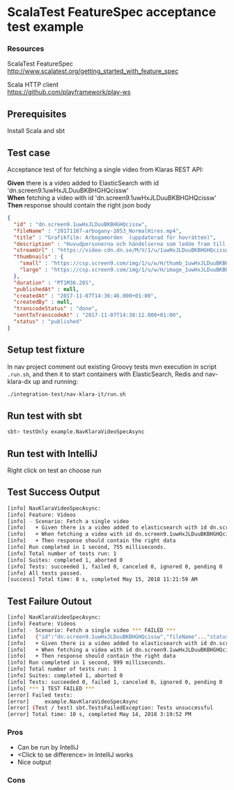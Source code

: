 # ScalaTest FeatureSpec acceptance test example

### Resources
ScalaTest FeatureSpec  
http://www.scalatest.org/getting_started_with_feature_spec

Scala HTTP client  
https://github.com/playframework/play-ws

## Prerequisites ##
Install Scala and sbt

## Test case ##
Acceptance test of for fetching a single video from Klaras REST API:   
 
<b>Given</b> there is a video added to ElasticSearch with id 'dn.screen9.1uwHxJLDuuBKBHGHQcissw'  
<b>When</b> fetching a video with id 'dn.screen9.1uwHxJLDuuBKBHGHQcissw'  
<b>Then</b> response should contain the right json body  

```json
{
  "id" : "dn.screen9.1uwHxJLDuuBKBHGHQcissw",
  "fileName" : "20171107-arbogany-1053_NormalHires.mp4",
  "title" : "Grafikfilm: Arbogamorden  (uppdaterad för hovrätten)",
  "description" : "Huvudpersonerna och händelserna som ledde fram till rättegången och dom mot den 42:åriga kvinnan och hennes pojkvän. Nu prövas målet i Svea Hovrätt",
  "streamUrl" : "https://video-cdn.dn.se/M/V/1/u/1uwHxJLDuuBKBHGHQcissw_360p_h264h.mp4?v=1&token=0ed558211ccafe3db4784",
  "thumbnails" : {
    "small" : "https://csp.screen9.com/img/1/u/w/H/thumb_1uwHxJLDuuBKBHGHQcissw/8.jpg",
    "large" : "https://csp.screen9.com/img/1/u/w/H/image_1uwHxJLDuuBKBHGHQcissw/8.jpg"
  },
  "duration" : "PT1M36.28S",
  "publishedAt" : null,
  "createdAt" : "2017-11-07T14:36:46.000+01:00",
  "createdBy" : null,
  "transcodeStatus" : "done",
  "sentToTranscodeAt" : "2017-11-07T14:38:12.000+01:00",
  "status" : "published"
}
```

## Setup test fixture ##
In nav project comment out existing Groovy tests mvn execution in script `.run.sh`, and then it to start containers with ElasticSearch, Redis and nav-klara-dx up and running:
```sh
./integration-test/nav-klara-it/run.sh
```

## Run test with sbt ##
```sh
sbt> testOnly example.NavKlaraVideoSpecAsync 
```

## Run test with IntelliJ ##
Right click on test an choose run

## Test Success Output
```sh
[info] NavKlaraVideoSpecAsync:
[info] Feature: Videos
[info] - Scenario: Fetch a single video
[info]   + Given there is a video added to elasticsearch with id dn.screen9.1uwHxJLDuuBKBHGHQcissw
[info]   + When fetching a video with id dn.screen9.1uwHxJLDuuBKBHGHQcissw
[info]   + Then response should contain the right data
[info] Run completed in 1 second, 755 milliseconds.
[info] Total number of tests run: 1
[info] Suites: completed 1, aborted 0
[info] Tests: succeeded 1, failed 0, canceled 0, ignored 0, pending 0
[info] All tests passed.
[success] Total time: 8 s, completed May 15, 2018 11:21:59 AM
```

## Test Failure Outout
```sh
[info] NavKlaraVideoSpecAsync:
[info] Feature: Videos
[info] - Scenario: Fetch a single video *** FAILED ***
[info]   {"id":"dn.screen9.1uwHxJLDuuBKBHGHQcissw","fileName"..."status":"publishedXX"} (NavKlaraVideoSpecAsync.scala:48)
[info]   + Given there is a video added to elasticsearch with id dn.screen9.1uwHxJLDuuBKBHGHQcissw
[info]   + When fetching a video with id dn.screen9.1uwHxJLDuuBKBHGHQcissw
[info]   + Then response should contain the right data
[info] Run completed in 1 second, 999 milliseconds.
[info] Total number of tests run: 1
[info] Suites: completed 1, aborted 0
[info] Tests: succeeded 0, failed 1, canceled 0, ignored 0, pending 0
[info] *** 1 TEST FAILED ***
[error] Failed tests:
[error] 	example.NavKlaraVideoSpecAsync
[error] (Test / test) sbt.TestsFailedException: Tests unsuccessful
[error] Total time: 10 s, completed May 14, 2018 3:19:52 PM
```

### Pros
+ Can be run by IntelliJ
+ \<Click to se difference> in IntelliJ works
+ Nice output
 
### Cons
